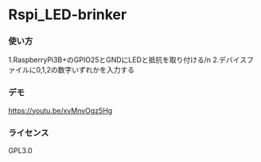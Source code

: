 # Rspi_LED-brinker

### 使い方
1.RaspberryPi3B+のGPIO25とGNDにLEDと抵抗を取り付ける/n
2.デバイスファイルに0,1,2の数字いずれかを入力する

### デモ
https://youtu.be/xvMnvOgz5Hg

### ライセンス
GPL3.0
